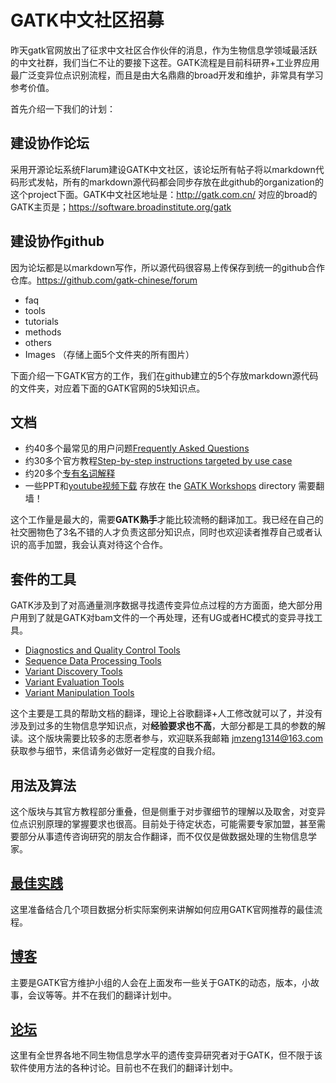 # GATK中文社区招募

昨天gatk官网放出了征求中文社区合作伙伴的消息，作为生物信息学领域最活跃的中文社群，我们当仁不让的要接下这茬。GATK流程是目前科研界+工业界应用最广泛变异位点识别流程，而且是由大名鼎鼎的broad开发和维护，非常具有学习参考价值。

首先介绍一下我们的计划：

## 建设协作论坛

采用开源论坛系统Flarum建设GATK中文社区，该论坛所有帖子将以markdown代码形式发帖，所有的markdown源代码都会同步存放在此github的organization的这个project下面。GATK中文社区地址是：<http://gatk.com.cn/> 对应的broad的GATK主页是；<https://software.broadinstitute.org/gatk>

## 建设协作github

因为论坛都是以markdown写作，所以源代码很容易上传保存到统一的github合作仓库。https://github.com/gatk-chinese/forum

- faq
- tools
- tutorials
- methods
- others
- Images （存储上面5个文件夹的所有图片）

下面介绍一下GATK官方的工作，我们在github建立的5个存放markdown源代码的文件夹，对应着下面的GATK官网的5块知识点。

## 文档 

- 约40多个最常见的用户问题[Frequently Asked Questions ](https://software.broadinstitute.org/gatk/documentation/topic?name=faqs)
- 约30多个官方教程[Step-by-step instructions targeted by use case](https://software.broadinstitute.org/gatk/documentation/topic?name=tutorials)
- 约20多个[专有名词解释](https://software.broadinstitute.org/gatk/documentation/topic?name=dictionary)
- 一些PPT和[youtube视频下载](https://software.broadinstitute.org/gatk/documentation/presentations) 存放在 the [GATK Workshops](https://drive.google.com/open?id=1y7q0gJ-ohNDhKG85UTRTwW1Jkq4HJ5M3) directory 需要翻墙！

这个工作量是最大的，需要**GATK熟手**才能比较流畅的翻译加工。我已经在自己的社交圈物色了3名不错的人才负责这部分知识点，同时也欢迎读者推荐自己或者认识的高手加盟，我会认真对待这个合作。

## 套件的工具

GATK涉及到了对高通量测序数据寻找遗传变异位点过程的方方面面，绝大部分用户用到了就是GATK对bam文件的一个再处理，还有UG或者HC模式的变异寻找工具。

- [Diagnostics and Quality Control Tools](https://software.broadinstitute.org/gatk/documentation/tooldocs/current/#DiagnosticsandQualityControlTools)
- [Sequence Data Processing Tools](https://software.broadinstitute.org/gatk/documentation/tooldocs/current/#SequenceDataProcessingTools)
- [Variant Discovery Tools](https://software.broadinstitute.org/gatk/documentation/tooldocs/current/#VariantDiscoveryTools)
- [Variant Evaluation Tools](https://software.broadinstitute.org/gatk/documentation/tooldocs/current/#VariantEvaluationTools)
- [Variant Manipulation Tools](https://software.broadinstitute.org/gatk/documentation/tooldocs/current/#VariantManipulationTools)

这个主要是工具的帮助文档的翻译，理论上谷歌翻译+人工修改就可以了，并没有涉及到过多的生物信息学知识点，对**经验要求也不高**，大部分都是工具的参数的解读。这个版块需要比较多的志愿者参与，欢迎联系我邮箱 jmzeng1314@163.com 获取参与细节，来信请务必做好一定程度的自我介绍。

## 用法及算法

这个版块与其官方教程部分重叠，但是侧重于对步骤细节的理解以及取舍，对变异位点识别原理的掌握要求也很高。目前处于待定状态，可能需要专家加盟，甚至需要部分从事遗传咨询研究的朋友合作翻译，而不仅仅是做数据处理的生物信息学家。

## [最佳实践](https://software.broadinstitute.org/gatk/best-practices/)

这里准备结合几个项目数据分析实际案例来讲解如何应用GATK官网推荐的最佳流程。

## [博客](https://software.broadinstitute.org/gatk/blog)

主要是GATK官方维护小组的人会在上面发布一些关于GATK的动态，版本，小故事，会议等等。并不在我们的翻译计划中。

## [论坛](https://gatkforums.broadinstitute.org/gatk)

这里有全世界各地不同生物信息学水平的遗传变异研究者对于GATK，但不限于该软件使用方法的各种讨论。目前也不在我们的翻译计划中。